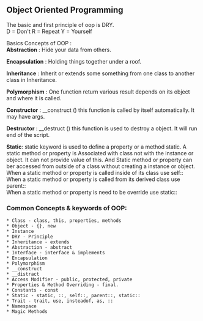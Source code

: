 ## Object Oriented Programming

The basic and first principle of oop is DRY.<br> 
D = Don't 
R = Repeat
Y = Yourself

Basics Concepts of OOP :<br> 
__Abstraction__ : Hide your data from others.

__Encapsulation__ : Holding things together under a roof.

__Inheritance__ : Inherit or extends some something from one class to another class in Inheritance.

__Polymorphism__ : One function return various result depends on its object and where it is called.

__Constructor__ : __construct () this function is called by itself automatically. It may have args.

__Destructor__ : __destruct () this function is used to destroy a object. It will run end of the script.

__Static__: static keyword is used to define a property or a method static. A static method or property is Associated with class not with the instance or object. It can not provide value of this. And Static method or property can ber accessed from outside of a class without creating a instance or object.<br>
 When a static method or property is called inside of its class  use self::<br>
 When a static method or property is called from its derived class use parent::<br> 
 When a static method or property is need to be override use static::<br>

### Common Concepts & keywords of OOP: 
    * Class - class, this, properties, methods
    * Object - {}, new
    * Instance 
    * DRY - Principle
    * Inheritance - extends
    * Abstraction - abstract
    * Interface - interface & implements
    * Encapsulation
    * Polymorphism
    * __construct
    * __distract
    * Access Modifier - public, protected, private
    * Properties & Method Overriding - final. 
    * Constants - const
    * Static - static, ::, self::, parent::, static::
    * Trait - trait, use, insteadof, as, ::
    * Namespace
    * Magic Methods